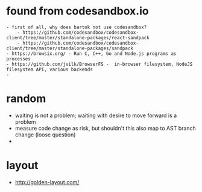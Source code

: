 <!-- no-select -->

# found from codesandbox.io
    - first of all, why does bartok not use codesandbox?
        - https://github.com/codesandbox/codesandbox-client/tree/master/standalone-packages/react-sandpack
        - https://github.com/codesandbox/codesandbox-client/tree/master/standalone-packages/sandpack
    - https://browsix.org/ - Run C, C++, Go and Node.js programs as processes
    - https://github.com/jvilk/BrowserFS -  in-browser filesystem, NodeJS filesystem API, various backends
    -


# random

- waiting is not a problem; waiting with desire to move forward is a problem
- measure code change as risk, but shouldn't this also map to AST branch change (loose question)
-

# layout
- http://golden-layout.com/


